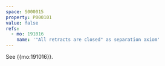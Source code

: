 ```yaml
---
space: S000015
property: P000101
value: false
refs:
  - mo: 191016
    name: '"All retracts are closed" as separation axiom'
---
```


See {{mo:191016}}.
